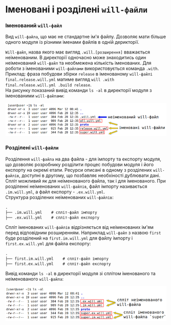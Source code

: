 # Іменовані і розділені `will-файли`

### <a name="named-will-file"></a> Іменований `will-файл`

Вид `will-файла`, що має не стандартне ім'я файлу. Дозволяє мати більше одного модуля із різними іменами файлів в одній дерикторії.

`Will-файл`, назва якого має вигляд `.will.[розширення]` вважається неіменованим. В директорії одночасно може знаходитись один неіменований `will-файл` та необмежена кількість іменованих. Для роботи з іменованими `will-файлами` використовується команда `.with`. Приклад: фраза побудови збірки `release` в іменованому `will-файлі` `final.release.will.yml` матиме вигляд `will .with final.release.will.yml .build release`.  
На рисунку показаний вивід команди `ls -al` в директорії модуля з іменованими `will-файлами`:  

![namedAndUnnamed.png](./Images/namedAndUnnamed.png)  

### <a name="split-will-file"></a> Розділені `will-файли`
Розділення `will-файла` на два файла - для імпорту та експорту модуля, що дозволяє розробнику розділити процес побудови модуля і його експорту на окремі етапи. Ресурси описані в одному з розділених `will-файлів`, доступні в другому, що позбавляє необхіності дублювати дані. Спліт можливий як для неіменованого файла, так і для іменованого. При розділенні неіменованих `will-файлів`, файл імпорту називається `.im.will.yml`, а файл експорту - `.ex.will.yml`.  
Структура розділених неіменованих `will-файлів`:   

```
.
├── .im.will.yml    # спліт-файл імпорту
├── .ex.will.yml    # спліт-файл експорту

```  

Спліт іменованих `will-файлів` відрізняється від неіменованих ім'ям перед відповідним розширенням. Наприклад `will-файл` з назвою `first` буде розділений на `first.im.will.yml` для файлу імпорту і  `first.ex.will.yml` для файла експорту:  

```
.
├── first.im.will.yml    # спліт-файл імпорту
├── first.ex.will.yml    # спліт-файл експорту

```

Вивід команди `ls -al` в директорії модуля зі сплітом іменованого та неіменованого `will-файла`:

![split.png](./Images/split.png)
